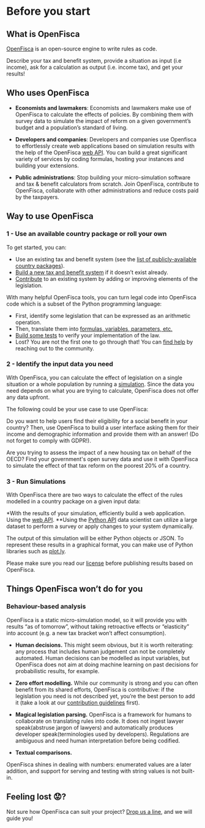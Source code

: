 # <i class="fas fa-home"></i> Before you start

## What is OpenFisca

[OpenFisca](https://openfisca.org) is an open-source engine to write rules as code.

Describe your tax and benefit system, provide a situation as input (i.e income), ask for a calculation as output (i.e. income tax), and get your results!

## Who uses OpenFisca

* **Economists and lawmakers**: 
Economists and lawmakers make use of OpenFisca to calculate the effects of policies. By combining them with survey data to simulate the impact of reform on a given government’s budget and a population’s standard of living.

* **Developers and companies**:
Developers and companies use Openfisca to effortlessly create web applications based on simulation results with the help of the OpenFisca [web API](openfisca-web-api/index.md). You can build a great significant variety of services by coding formulas, hosting your instances and building your extensions.

* **Public administrations**: 
Stop building your micro-simulation software and tax & benefit calculators from scratch. Join OpenFisca, contribute to OpenFisca, collaborate with other administrations and reduce costs paid by the taxpayers.

## Way to use OpenFisca

### 1 - Use an available country package or roll your own

To get started, you can:

* Use an existing tax and benefit system (see the [list of publicly-available country packages](https://openfisca.org/en/countries/)).
* [Build a new tax and benefit system](coding-the-legislation/bootstrapping_a_new_country_package.md) if it doesn’t exist already.
* [Contribute](contribute/index.md) to an existing system by adding or improving elements of the legislation.

With many helpful OpenFisca tools, you can turn legal code into OpenFisca code which is a subset of the Python programming language:

* First, identify some legislation that can be expressed as an arithmetic operation.
* Then, translate them into [formulas, variables, parameters, etc.](coding-the-legislation/index.md)
* [Build some tests](coding-the-legislation/writing_yaml_tests.md) to verify your implementation of the law.
* Lost? You are not the first one to go through that! You can [find help](find-help.md) by reaching out to the community.

### 2 - Identify the input data you need

With OpenFisca, you can calculate the effect of legislation on a single situation or a whole population by running a [simulation](simulate/index.md). Since the data you need depends on what you are trying to calculate, OpenFisca does not offer any data upfront.

The following could be your use case to use OpenFisca:

Do you want to help users find their eligibility for a social benefit in your country? Then, use OpenFisca to build a user interface asking them for their income and demographic information and provide them with an answer! (Do not forget to comply with GDPR!).

Are you trying to assess the impact of a new housing tax on behalf of the OECD? Find your government's open survey data and use it with OpenFisca to simulate the effect of that tax reform on the poorest 20% of a country.

### 3 - Run Simulations

With OpenFisca there are two ways to calculate the effect of the rules modelled in a country package on a given input data:

*With the results of your simulation, efficiently build a web application. Using the [web API](openfisca-web-api/index.md).
**Using the  [Python API](openfisca-python-api/index.md) data scientist can utilize a large dataset to perform a survey or apply changes to your system dynamically.

The output of this simulation will be either Python objects or JSON. To represent these results in a graphical format, you can make use of Python libraries such as [plot.ly](https://plot.ly).

Please make sure you read our [license](license.md) before publishing results based on OpenFisca.

## Things OpenFisca won’t do for you

### Behaviour-based analysis
<!--Needs more clarity here--->
OpenFisca is a static micro-simulation model, so it will provide you with results “as of tomorrow”, without taking retroactive effects or “elasticity” into account (e.g. a new tax bracket won’t affect consumption).

* **Human decisions.** 
This might seem obvious, but it is worth reiterating: any process that includes human judgement can not be completely automated. Human decisions can be modelled as input variables, but OpenFisca does not aim at doing machine learning on past decisions for probabilistic results, for example.
* **Zero effort modelling.** 
While our community is strong and you can often benefit from its shared efforts, OpenFisca is contributive: if the legislation you need is not described yet, you’re the best person to add it (take a look at our [contribution guidelines](contribute/index.md) first).

* **Magical legislation parsing.** 
OpenFisca is a framework for humans to collaborate on translating rules into code. It does not ingest lawyer speak(abstruse jargon of lawyers) and automatically produces developer speak(terminologies used by developers). Regulations are ambiguous and need human interpretation before being codified.

* **Textual comparisons.**

OpenFisca shines in dealing with numbers: enumerated values are a later addition, and support for serving and testing with string values is not built-in.

## Feeling lost 😟?

Not sure how OpenFisca can suit your project? [Drop us a line](mailto:contact@openfisca.org?subject=Contact%20from%20doc), and we will guide you!
